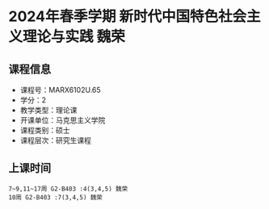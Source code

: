 # 2024年春季学期 新时代中国特色社会主义理论与实践 魏荣






## 课程信息

- 课程号：MARX6102U.65
- 学分：2
- 教学类型：理论课
- 开课单位：马克思主义学院
- 课程类别：硕士
- 课程层次：研究生课程

## 上课时间

```
7~9,11~17周 G2-B403 :4(3,4,5) 魏荣
10周 G2-B403 :7(3,4,5) 魏荣
```

